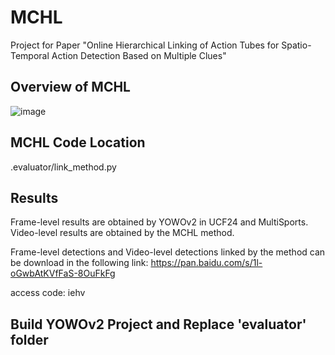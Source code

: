 # MCHL
Project for Paper "Online Hierarchical Linking of Action Tubes for Spatio-Temporal Action Detection Based on Multiple Clues"

## Overview of MCHL
![image](./MCHL.png)

## MCHL Code Location
.evaluator/link_method.py

## Results
Frame-level results are obtained by YOWOv2 in UCF24 and MultiSports.
Video-level results are obtained by the MCHL method.

Frame-level detections and Video-level detections linked by the method can be download in the following link: 
https://pan.baidu.com/s/1l-oGwbAtKVfFaS-8OuFkFg 

access code: iehv 

## Build YOWOv2 Project and Replace 'evaluator' folder
